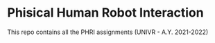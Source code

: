 # Phisical Human Robot Interaction
This repo contains all the PHRI assignments (UNIVR - A.Y. 2021-2022)
